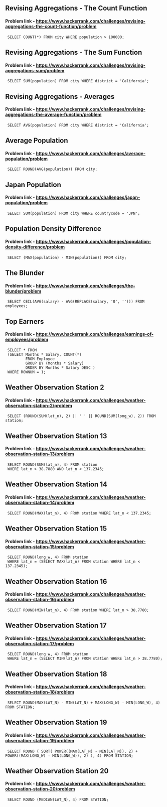 ## Revising Aggregations - The Count Function

#### Problem link - https://www.hackerrank.com/challenges/revising-aggregations-the-count-function/problem

     SELECT COUNT(*) FROM city WHERE population > 100000;  
     
## Revising Aggregations - The Sum Function

#### Problem link - https://www.hackerrank.com/challenges/revising-aggregations-sum/problem     

     SELECT SUM(population) FROM city WHERE district = 'California';

## Revising Aggregations - Averages

#### Problem link - https://www.hackerrank.com/challenges/revising-aggregations-the-average-function/problem

     SELECT AVG(population) FROM city WHERE district = 'California';

## Average Population

#### Problem link - https://www.hackerrank.com/challenges/average-population/problem

     SELECT ROUND(AVG(population)) FROM city;

## Japan Population

#### Problem link - https://www.hackerrank.com/challenges/japan-population/problem

     SELECT SUM(population) FROM city WHERE countrycode = 'JPN';

## Population Density Difference

#### Problem link - https://www.hackerrank.com/challenges/population-density-difference/problem

     SELECT (MAX(population) - MIN(population)) FROM city;

## The Blunder

#### Problem link - https://www.hackerrank.com/challenges/the-blunder/problem

     SELECT CEIL(AVG(salary) - AVG(REPLACE(salary, '0', ''))) FROM employees;

## Top Earners

#### Problem link - https://www.hackerrank.com/challenges/earnings-of-employees/problem

     SELECT * FROM 
     (SELECT Months * Salary, COUNT(*) 
             FROM Employee 
             GROUP BY (Months * Salary) 
             ORDER BY Months * Salary DESC ) 
     WHERE ROWNUM = 1;

## Weather Observation Station 2

#### Problem link - https://www.hackerrank.com/challenges/weather-observation-station-2/problem

     SELECT (ROUND(SUM(lat_n), 2) || ' ' || ROUND(SUM(long_w), 2)) FROM station;

## Weather Observation Station 13

#### Problem link - https://www.hackerrank.com/challenges/weather-observation-station-13/problem

     SELECT ROUND(SUM(lat_n), 4) FROM station 
     WHERE lat_n > 38.7880 AND lat_n < 137.2345;

## Weather Observation Station 14

#### Problem link - https://www.hackerrank.com/challenges/weather-observation-station-14/problem

     SELECT ROUND(MAX(lat_n), 4) FROM station WHERE lat_n < 137.2345;

## Weather Observation Station 15

#### Problem link - https://www.hackerrank.com/challenges/weather-observation-station-15/problem

     SELECT ROUND(long_w, 4) FROM station
     WHERE lat_n = (SELECT MAX(lat_n) FROM station WHERE lat_n < 137.2345);

## Weather Observation Station 16

#### Problem link - https://www.hackerrank.com/challenges/weather-observation-station-16/problem

     SELECT ROUND(MIN(lat_n), 4) FROM station WHERE lat_n > 38.7780;

## Weather Observation Station 17

#### Problem link - https://www.hackerrank.com/challenges/weather-observation-station-17/problem

     SELECT ROUND(long_w, 4) FROM station 
     WHERE lat_n = (SELECT MIN(lat_n) FROM station WHERE lat_n > 38.7780);

## Weather Observation Station 18

#### Problem link - https://www.hackerrank.com/challenges/weather-observation-station-18/problem

     SELECT ROUND(MAX(LAT_N) - MIN(LAT_N) + MAX(LONG_W) - MIN(LONG_W), 4) FROM STATION;

## Weather Observation Station 19

#### Problem link - https://www.hackerrank.com/challenges/weather-observation-station-19/problem

     SELECT ROUND ( SQRT( POWER((MAX(LAT_N) - MIN(LAT_N)), 2) + POWER((MAX(LONG_W) - MIN(LONG_W)), 2) ), 4) FROM STATION;

## Weather Observation Station 20

#### Problem link - https://www.hackerrank.com/challenges/weather-observation-station-20/problem

     SELECT ROUND (MEDIAN(LAT_N), 4) FROM STATION;
